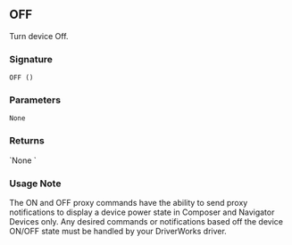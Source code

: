 ## OFF

Turn device Off.


### Signature

`OFF ()`


### Parameters

`None`


### Returns

\`None
\`
### Usage Note

The ON and OFF proxy commands have the ability to send proxy notifications to display a device power state in Composer and Navigator Devices only. Any desired commands or notifications based off the device ON/OFF state must be handled by your DriverWorks driver.